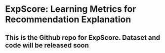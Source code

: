 # ExpScore: Learning Metrics for Recommendation Explanation
## This is the Github repo for ExpScore. Dataset and code will be released soon
